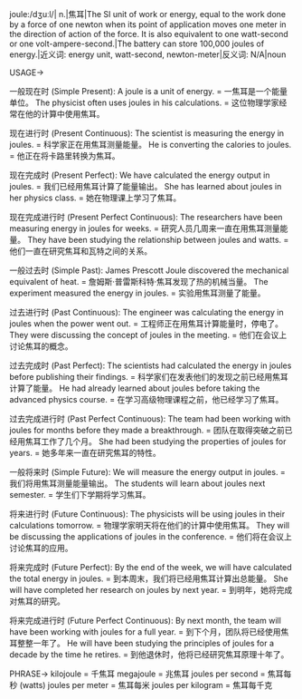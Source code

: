 joule:/dʒuːl/| n.|焦耳|The SI unit of work or energy, equal to the work done by a force of one newton when its point of application moves one meter in the direction of action of the force.  It is also equivalent to one watt-second or one volt-ampere-second.|The battery can store 100,000 joules of energy.|近义词: energy unit, watt-second, newton-meter|反义词: N/A|noun


USAGE->

一般现在时 (Simple Present):
A joule is a unit of energy. = 一焦耳是一个能量单位。
The physicist often uses joules in his calculations. = 这位物理学家经常在他的计算中使用焦耳。

现在进行时 (Present Continuous):
The scientist is measuring the energy in joules. = 科学家正在用焦耳测量能量。
He is converting the calories to joules. = 他正在将卡路里转换为焦耳。

现在完成时 (Present Perfect):
We have calculated the energy output in joules. = 我们已经用焦耳计算了能量输出。
She has learned about joules in her physics class. = 她在物理课上学习了焦耳。


现在完成进行时 (Present Perfect Continuous):
The researchers have been measuring energy in joules for weeks. = 研究人员几周来一直在用焦耳测量能量。
They have been studying the relationship between joules and watts. = 他们一直在研究焦耳和瓦特之间的关系。

一般过去时 (Simple Past):
James Prescott Joule discovered the mechanical equivalent of heat. = 詹姆斯·普雷斯科特·焦耳发现了热的机械当量。
The experiment measured the energy in joules. = 实验用焦耳测量了能量。


过去进行时 (Past Continuous):
The engineer was calculating the energy in joules when the power went out. = 工程师正在用焦耳计算能量时，停电了。
They were discussing the concept of joules in the meeting. = 他们在会议上讨论焦耳的概念。

过去完成时 (Past Perfect):
The scientists had calculated the energy in joules before publishing their findings. = 科学家们在发表他们的发现之前已经用焦耳计算了能量。
He had already learned about joules before taking the advanced physics course. = 在学习高级物理课程之前，他已经学习了焦耳。


过去完成进行时 (Past Perfect Continuous):
The team had been working with joules for months before they made a breakthrough. =  团队在取得突破之前已经用焦耳工作了几个月。
She had been studying the properties of joules for years. = 她多年来一直在研究焦耳的特性。


一般将来时 (Simple Future):
We will measure the energy output in joules. = 我们将用焦耳测量能量输出。
The students will learn about joules next semester. = 学生们下学期将学习焦耳。


将来进行时 (Future Continuous):
The physicists will be using joules in their calculations tomorrow. = 物理学家明天将在他们的计算中使用焦耳。
They will be discussing the applications of joules in the conference. = 他们将在会议上讨论焦耳的应用。


将来完成时 (Future Perfect):
By the end of the week, we will have calculated the total energy in joules. = 到本周末，我们将已经用焦耳计算出总能量。
She will have completed her research on joules by next year. = 到明年，她将完成对焦耳的研究。


将来完成进行时 (Future Perfect Continuous):
By next month, the team will have been working with joules for a full year. = 到下个月，团队将已经使用焦耳整整一年了。
He will have been studying the principles of joules for a decade by the time he retires. = 到他退休时，他将已经研究焦耳原理十年了。


PHRASE->
kilojoule = 千焦耳
megajoule = 兆焦耳
joules per second = 焦耳每秒 (watts)
joules per meter = 焦耳每米
joules per kilogram = 焦耳每千克
